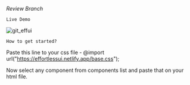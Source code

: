 *Review Branch*

`Live Demo`

![git_effui](https://user-images.githubusercontent.com/56235204/112718478-4fc1fe00-8f19-11eb-9a48-2f8447916eac.gif)


`How to get started?`

Paste this line to your css file - 
@import url("https://effortlessui.netlify.app/base.css");

Now select any component from components list and paste that on your html file.

